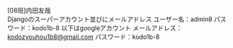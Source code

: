 
[08班]内田友哉  <br>
Djangoのスーパーアカウント並びにメールアドレス
ユーザー名：admin8
パスワード：kodo1b-8
以下はgoogleアカウント
メールアドレス：kodozyouhou1b8@gmail.com
パスワード：kodo1b-8 

